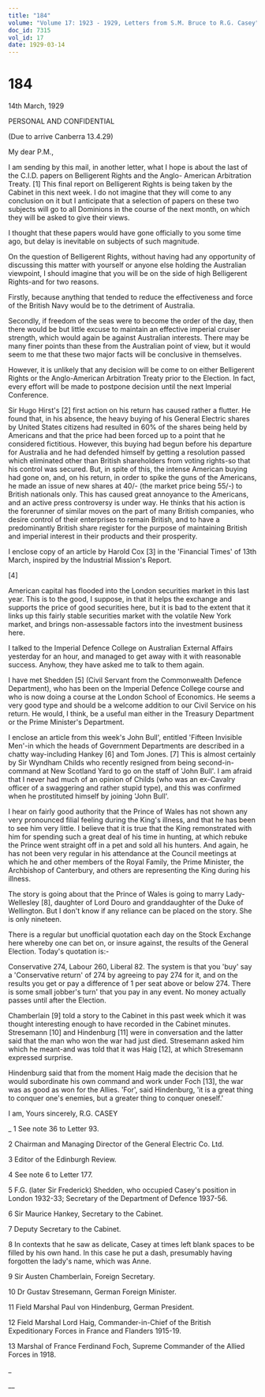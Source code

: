 ```yaml
---
title: "184"
volume: "Volume 17: 1923 - 1929, Letters from S.M. Bruce to R.G. Casey"
doc_id: 7315
vol_id: 17
date: 1929-03-14
---
```


# 184

14th March, 1929

PERSONAL AND CONFIDENTIAL

(Due to arrive Canberra 13.4.29)

My dear P.M.,

I am sending by this mail, in another letter, what I hope is about the last of the C.I.D. papers on Belligerent Rights and the Anglo- American Arbitration Treaty. [1] This final report on Belligerent Rights is being taken by the Cabinet in this next week. I do not imagine that they will come to any conclusion on it but I anticipate that a selection of papers on these two subjects will go to all Dominions in the course of the next month, on which they will be asked to give their views.

I thought that these papers would have gone officially to you some time ago, but delay is inevitable on subjects of such magnitude.

On the question of Belligerent Rights, without having had any opportunity of discussing this matter with yourself or anyone else holding the Australian viewpoint, I should imagine that you will be on the side of high Belligerent Rights-and for two reasons.

Firstly, because anything that tended to reduce the effectiveness and force of the British Navy would be to the detriment of Australia.

Secondly, if freedom of the seas were to become the order of the day, then there would be but little excuse to maintain an effective imperial cruiser strength, which would again be against Australian interests. There may be many finer points than these from the Australian point of view, but it would seem to me that these two major facts will be conclusive in themselves.

However, it is unlikely that any decision will be come to on either Belligerent Rights or the Anglo-American Arbitration Treaty prior to the Election. In fact, every effort will be made to postpone decision until the next Imperial Conference.

Sir Hugo Hirst's [2] first action on his return has caused rather a flutter. He found that, in his absence, the heavy buying of his General Electric shares by United States citizens had resulted in 60% of the shares being held by Americans and that the price had been forced up to a point that he considered fictitious. However, this buying had begun before his departure for Australia and he had defended himself by getting a resolution passed which eliminated other than British shareholders from voting rights-so that his control was secured. But, in spite of this, the intense American buying had gone on, and, on his return, in order to spike the guns of the Americans, he made an issue of new shares at 40/- (the market price being 55/-) to British nationals only. This has caused great annoyance to the Americans, and an active press controversy is under way. He thinks that his action is the forerunner of similar moves on the part of many British companies, who desire control of their enterprises to remain British, and to have a predominantly British share register for the purpose of maintaining British and imperial interest in their products and their prosperity.

I enclose copy of an article by Harold Cox [3] in the 'Financial Times' of 13th March, inspired by the Industrial Mission's Report.

[4]

American capital has flooded into the London securities market in this last year. This is to the good, I suppose, in that it helps the exchange and supports the price of good securities here, but it is bad to the extent that it links up this fairly stable securities market with the volatile New York market, and brings non-assessable factors into the investment business here.

I talked to the Imperial Defence College on Australian External Affairs yesterday for an hour, and managed to get away with it with reasonable success. Anyhow, they have asked me to talk to them again.

I have met Shedden [5] (Civil Servant from the Commonwealth Defence Department), who has been on the Imperial Defence College course and who is now doing a course at the London School of Economics. He seems a very good type and should be a welcome addition to our Civil Service on his return. He would, I think, be a useful man either in the Treasury Department or the Prime Minister's Department.

I enclose an article from this week's John Bull', entitled 'Fifteen Invisible Men'-in which the heads of Government Departments are described in a chatty way-including Hankey [6] and Tom Jones. [7] This is almost certainly by Sir Wyndham Childs who recently resigned from being second-in-command at New Scotland Yard to go on the staff of 'John Bull'. I am afraid that I never had much of an opinion of Childs (who was an ex-Cavalry officer of a swaggering and rather stupid type), and this was confirmed when he prostituted himself by joining 'John Bull'.

I hear on fairly good authority that the Prince of Wales has not shown any very pronounced filial feeling during the King's illness, and that he has been to see him very little. I believe that it is true that the King remonstrated with him for spending such a great deal of his time in hunting, at which rebuke the Prince went straight off in a pet and sold all his hunters. And again, he has not been very regular in his attendance at the Council meetings at which he and other members of the Royal Family, the Prime Minister, the Archbishop of Canterbury, and others are representing the King during his illness.

The story is going about that the Prince of Wales is going to marry Lady-Wellesley [8], daughter of Lord Douro and granddaughter of the Duke of Wellington. But I don't know if any reliance can be placed on the story. She is only nineteen.

There is a regular but unofficial quotation each day on the Stock Exchange here whereby one can bet on, or insure against, the results of the General Election. Today's quotation is:-

Conservative 274, Labour 260, Liberal 82. The system is that you 'buy' say a 'Conservative return' of 274 by agreeing to pay 274 for it, and on the results you get or pay a difference of 1 per seat above or below 274. There is some small jobber's turn' that you pay in any event. No money actually passes until after the Election.

Chamberlain [9] told a story to the Cabinet in this past week which it was thought interesting enough to have recorded in the Cabinet minutes. Stresemann [10] and Hindenburg [11] were in conversation and the latter said that the man who won the war had just died. Stresemann asked him which he meant-and was told that it was Haig [12], at which Stresemann expressed surprise.

Hindenburg said that from the moment Haig made the decision that he would subordinate his own command and work under Foch [13], the war was as good as won for the Allies. 'For', said Hindenburg, 'it is a great thing to conquer one's enemies, but a greater thing to conquer oneself.'

I am, Yours sincerely, R.G. CASEY 

_ 1 See note 36 to Letter 93.

2 Chairman and Managing Director of the General Electric Co. Ltd.

3 Editor of the Edinburgh Review.

4 See note 6 to Letter 177.

5 F.G. (later Sir Frederick) Shedden, who occupied Casey's position in London 1932-33; Secretary of the Department of Defence 1937-56.

6 Sir Maurice Hankey, Secretary to the Cabinet.

7 Deputy Secretary to the Cabinet.

8 In contexts that he saw as delicate, Casey at times left blank spaces to be filled by his own hand. In this case he put a dash, presumably having forgotten the lady's name, which was Anne.

9 Sir Austen Chamberlain, Foreign Secretary.

10 Dr Gustav Stresemann, German Foreign Minister.

11 Field Marshal Paul von Hindenburg, German President.

12 Field Marshal Lord Haig, Commander-in-Chief of the British Expeditionary Forces in France and Flanders 1915-19.

13 Marshal of France Ferdinand Foch, Supreme Commander of the Allied Forces in 1918.

_

__
